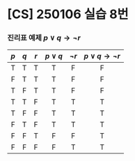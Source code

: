 # [CS] 250106 실습 8번

### 진리표 예제 $p \vee q \rightarrow \neg r$

|$p$|$q$|$r$|$p \vee q$|$\neg r$|$p \vee q \rightarrow \neg r$|
|:---:|:---:|:---:|:---:|:---:|:---:|
|T|T|T|T|F|F|
|F|T|T|T|F|F|
|T|F|T|T|F|F|
|T|T|F|T|T|T|
|T|F|F|T|T|T|
|F|T|F|T|T|T|
|F|F|T|F|F|T|
|F|F|F|F|T|T|
